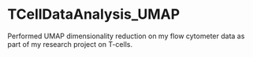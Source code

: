 # TCellDataAnalysis_UMAP
Performed UMAP dimensionality reduction on my flow cytometer data as part of my research project on T-cells. 
